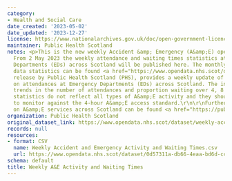 ```yaml
---
category:
- Health and Social Care
date_created: '2023-05-02'
date_updated: '2023-12-27'
license: https://www.nationalarchives.gov.uk/doc/open-government-licence/version/3/
maintainer: Public Health Scotland
notes: <p>This is the new weekly Accident &amp; Emergency (A&amp;E) open data area.
  From 2 May 2023 the weekly attendance and waiting times statistics at Emergency
  Departments (EDs) across Scotland will be published here. The monthly A&amp;E open
  data statistics can be found <a href="https://www.opendata.nhs.scot/dataset/monthly-accident-and-emergency-activity-and-waiting-times/">here</a>.\r\n\r\nThis
  release by Public Health Scotland (PHS), provides a weekly update of key statistics
  on attendances at Emergency Departments (EDs) across Scotland. The information includes
  trends in the number of attendances and proportion waiting over 4, 8 and 12 hours.\r\n\r\nThese
  statistics do not reflect all types of A&amp;E activity and they should not be used
  to monitor against the 4-hour A&amp;E access standard.\r\n\r\nFurther information
  on A&amp;E services across Scotland can be found <a href="https://publichealthscotland.scot/data-and-intelligence/ae-activity/">here</a>.</p>
organization: Public Health Scotland
original_dataset_link: https://www.opendata.nhs.scot/dataset/weekly-accident-and-emergency-activity-and-waiting-times
records: null
resources:
- format: CSV
  name: Weekly Accident and Emergency Activity and Waiting Times.csv
  url: https://www.opendata.nhs.scot/dataset/0d57311a-db66-4eaa-bd6d-cc622b6cbdfa/resource/a5f7ca94-c810-41b5-a7c9-25c18d43e5a4/download/weekly_ae_activity_20231217.csv
schema: default
title: Weekly A&E Activity and Waiting Times
---
```

